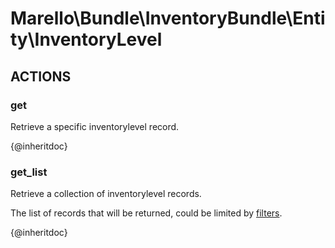 # Marello\Bundle\InventoryBundle\Entity\InventoryLevel

## ACTIONS

### get

Retrieve a specific inventorylevel record.

{@inheritdoc}

### get_list

Retrieve a collection of inventorylevel records.

The list of records that will be returned, could be limited by <a href="https://www.oroinc.com/doc/orocommerce/current/dev-guide/integration#filters">filters</a>.

{@inheritdoc}
